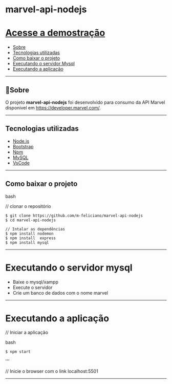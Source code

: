 # marvel-api-nodejs 

<h1>
    <a href="http://minhaprimeiraapi.webhop.me"> Acesse a demostração</a>
</h1>

- [Sobre](#-Sobre)
- [Tecnologias utilizadas](#-Tecnologias-utilizadas)
- [Como baixar o projeto](#-Como-baixar-o-projeto)
- [Executando o servidor Mysql](#-Executando-o-servidor-mysql)
- [Executando a aplicação](#-Executando-a-aplicação)

---

## 📝Sobre

O projeto **marvel-api-nodejs** foi desenvolvido para consumo da API Marvel disponivel em https://developer.marvel.com/. 

---

## Tecnologias utilizadas

-   [Node.js](https://nodejs.org/en/)
-   [Bootstrap](https://getbootstrap.com/)
-   [Npm](https://www.npmjs.com/)
-   [MySQL](https://www.mysql.com/)
-   [VsCode](https://code.visualstudio.com/)

---

## Como baixar o projeto

bash

// clonar o repositório

    
    $ git clone https://github.com/m-feliciano/marvel-api-nodejs
    $ cd marvel-api-nodejs

    // Intalar as dependências
    $ npm install nodemon
    $ npm install  express
    $ npm install mysql


---

# Executando o servidor mysql

- Baixe o mysql/xampp
- Execute o servidor 
- Crie um banco de dados com o nome marvel

---

# Executando a aplicação
// Iniciar a aplicação


bash
    
    
    $ npm start
'''

// Inicie o browser com o link localhost:5501

---